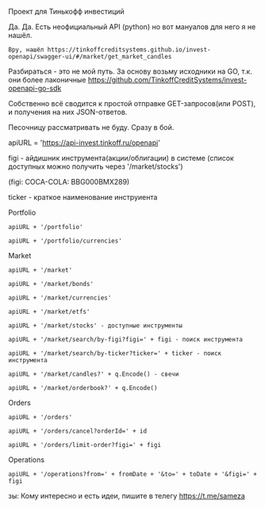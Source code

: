 Проект для Тинькофф инвестиций

Да. Да. Есть неофициальный API (python) но вот мануалов для него я не нашёл. 

	Вру, нашёл https://tinkoffcreditsystems.github.io/invest-openapi/swagger-ui/#/market/get_market_candles

Разбираться - это не мой путь. За основу возьму исходники на GO, т.к. они более лаконичные https://github.com/TinkoffCreditSystems/invest-openapi-go-sdk

Собственно всё сводится к простой отправке GET-запросов(или POST), и получения на них JSON-ответов.

Песочницу рассматривать не буду. Сразу в бой.

apiURL = 'https://api-invest.tinkoff.ru/openapi'

figi - айдишник инструмента(акции/облигации) в системе (список доступных можно получить через '/market/stocks')

(figi: COCA-COLA: BBG000BMX289)

ticker - краткое наименование инструиента

Portfolio

	apiURL + '/portfolio'
	
	apiURL + '/portfolio/currencies'

Market

	apiURL + '/market'
	
	apiURL + '/market/bonds'
	
	apiURL + '/market/currencies'
	
	apiURL + '/market/etfs'
	
	apiURL + '/market/stocks' - доступные инструменты
	
	apiURL + '/market/search/by-figi?figi=' + figi - поиск инструмента
	
	apiURL + '/market/search/by-ticker?ticker=' + ticker - поиск инструмента
	
	apiURL + '/market/candles?' + q.Encode() - свечи
	
	apiURL + '/market/orderbook?' + q.Encode()
	
Orders

	apiURL + '/orders'
	
	apiURL + '/orders/cancel?orderId=' + id
	
	apiURL + '/orders/limit-order?figi=' + figi
	
	
Operations

	apiURL + '/operations?from=' + fromDate + '&to=' + toDate + '&figi=' + figi


зы: Кому интересно и есть идеи, пишите в телегу https://t.me/sameza
